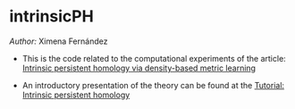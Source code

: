 # intrinsicPH

_Author:_ Ximena Fernández

* This is the code related to the computational experiments of the article:
<a href="https://arxiv.org/abs/2012.07621" target="_blank"> Intrinsic persistent homology via density-based metric learning </a>

* An introductory presentation of the theory can be found at the <a href="https://www.youtube.com/watch?v=1lP9ndiM60o" target="_blank"> Tutorial: Intrinsic persistent homology</a>

